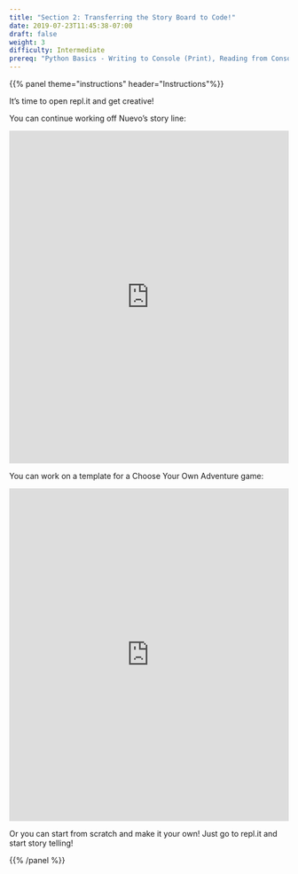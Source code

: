 ```yaml
---
title: "Section 2: Transferring the Story Board to Code!"
date: 2019-07-23T11:45:38-07:00
draft: false
weight: 3
difficulty: Intermediate
prereq: "Python Basics - Writing to Console (Print), Reading from Console, Strings, Variables, Conditional statements"
---
```


{{% panel theme="instructions" header="Instructions"%}}

It’s time to open repl.it and get creative!

You can continue working off Nuevo’s story line:

<iframe height="600px" width="100%" src="https://repl.it/@nuevofoundation/PythonGuessAdventureNuevoSample?lite=true" scrolling="no" frameborder="no" allowtransparency="true" allowfullscreen="true" sandbox="allow-forms allow-pointer-lock allow-popups allow-same-origin allow-scripts allow-modals"></iframe>

You can work on a template for a Choose Your Own Adventure game:

<iframe height="600px" width="100%" src="https://repl.it/@nuevofoundation/PythonGuessAdventureBlank?lite=true" scrolling="no" frameborder="no" allowtransparency="true" allowfullscreen="true" sandbox="allow-forms allow-pointer-lock allow-popups allow-same-origin allow-scripts allow-modals"></iframe>

Or you can start from scratch and make it your own! Just go to repl.it and start story telling!

{{% /panel %}}
